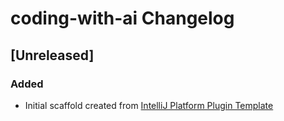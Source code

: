 <!-- Keep a Changelog guide -> https://keepachangelog.com -->

# coding-with-ai Changelog

## [Unreleased]
### Added
- Initial scaffold created from [IntelliJ Platform Plugin Template](https://github.com/JetBrains/intellij-platform-plugin-template)
